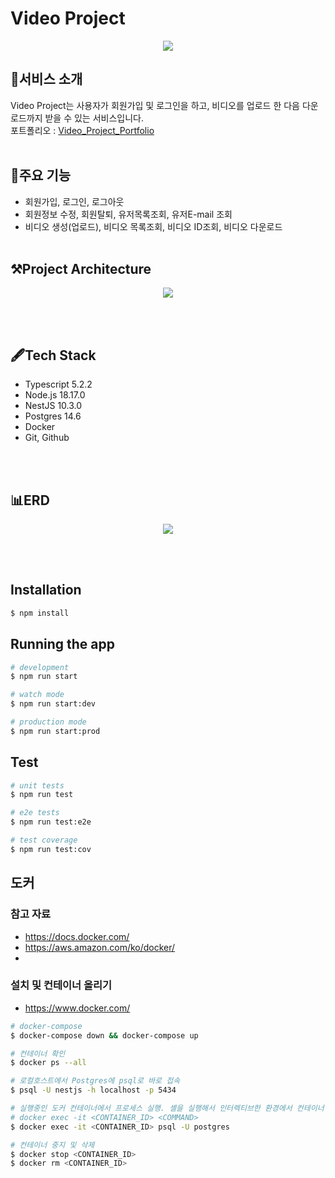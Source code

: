# Video Project

<p align="center"><img src="https://github.com/fresh502/nestjs/assets/131964697/b7a0dcca-ed6f-4a8a-a0f2-f90021862240"></p>


## 🎯서비스 소개

Video Project는 사용자가 회원가입 및 로그인을 하고, 비디오를 업로드 한 다음 다운로드까지 받을 수 있는 서비스입니다.<br>
포트폴리오 : [Video_Project_Portfolio](https://lemon-coin-768.notion.site/Video_Project-Portfolio-8aeff45845354f59bf6e6b77f50dda99?pvs=4)
<br>
<br>

## 🔎주요 기능


- 회원가입, 로그인, 로그아웃 
- 회원정보 수정, 회원탈퇴, 유저목록조회, 유저E-mail 조회
- 비디오 생성(업로드), 비디오 목록조회, 비디오 ID조회, 비디오 다운로드
  <br>
  <br>


## ⚒️Project Architecture

<p align="center"><img src="https://github.com/sangwoorhie/Survey_Graphql/assets/131964697/f6e75d03-c59f-4f5b-8cec-c61087c137de"></p>
<br>
<br>

## 🖋️Tech Stack

- Typescript 5.2.2
- Node.js 18.17.0
- NestJS 10.3.0
- Postgres 14.6
- Docker
- Git, Github
<br>
<br>

## 📊ERD

<p align="center"><img src="https://github.com/sangwoorhie/Survey_Graphql/assets/131964697/a163285c-f930-40ff-8786-030afb599540"></p>
<br>
<br>

## Installation

```bash
$ npm install
```

## Running the app

```bash
# development
$ npm run start

# watch mode
$ npm run start:dev

# production mode
$ npm run start:prod
```

## Test

```bash
# unit tests
$ npm run test

# e2e tests
$ npm run test:e2e

# test coverage
$ npm run test:cov
```

## 도커

### 참고 자료

  - https://docs.docker.com/
  - https://aws.amazon.com/ko/docker/
-

### 설치 및 컨테이너 올리기

- https://www.docker.com/

```bash
# docker-compose
$ docker-compose down && docker-compose up

# 컨테이너 확인
$ docker ps --all

# 로컬호스트에서 Postgres에 psql로 바로 접속
$ psql -U nestjs -h localhost -p 5434

# 실행중인 도커 컨테이너에서 프로세스 실행. 셸을 실행해서 인터렉티브한 환경에서 컨테이너 환경을 탐색하는 것도 가능
# docker exec -it <CONTAINER_ID> <COMMAND>
$ docker exec -it <CONTAINER_ID> psql -U postgres

# 컨테이너 중지 및 삭제
$ docker stop <CONTAINER_ID>
$ docker rm <CONTAINER_ID>
```
